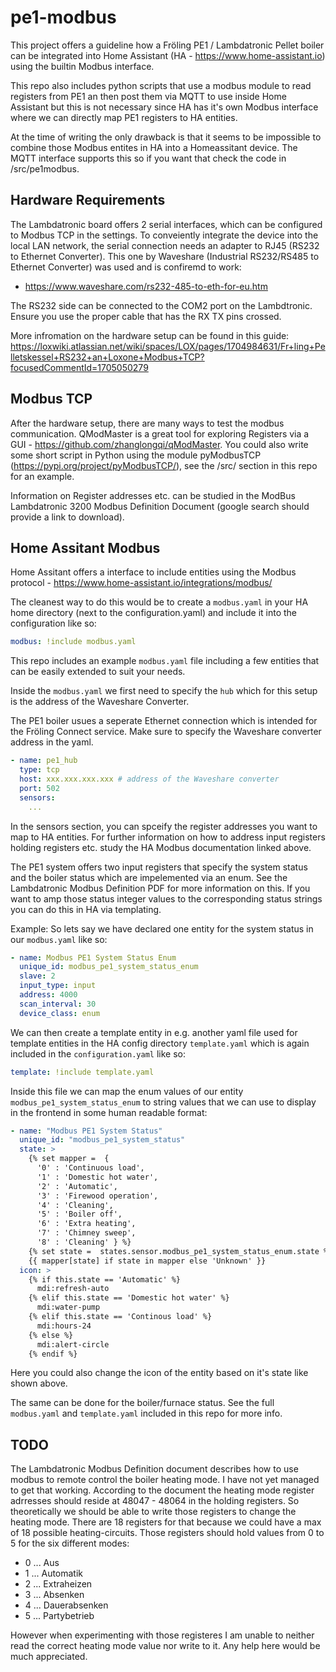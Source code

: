 # pe1-modbus

This project offers a guideline how a Fröling PE1 / Lambdatronic Pellet boiler can be integrated into Home Assistant (HA - https://www.home-assistant.io) using the builtin Modbus interface.

This repo also includes python scripts that use a modbus module to read registers from PE1 an then post them via MQTT to use inside Home Assistant but this is not necessary since HA has it's own Modbus interface where we can directly map PE1 registers to HA entities.

At the time of writing the only drawback is that it seems to be impossible to combine those Modbus entites in HA into a Homeassitant device. The MQTT interface supports this so if you want that check the code in /src/pe1modbus.

## Hardware Requirements
The Lambdatronic board offers 2 serial interfaces, which can be configured to Modbus TCP in the settings.
To conveiently integrate the device into the local LAN network, the serial connection needs an adapter to RJ45 (RS232 to Ethernet Converter). This one by Waveshare (Industrial RS232/RS485 to Ethernet Converter) was used and is confiremd to work:
- https://www.waveshare.com/rs232-485-to-eth-for-eu.htm

The RS232 side can be connected to the COM2 port on the Lambdtronic. Ensure you use the proper cable that has the RX TX pins crossed.

More infromation on the hardware setup can be found in this guide:
https://loxwiki.atlassian.net/wiki/spaces/LOX/pages/1704984631/Fr+ling+Pelletskessel+RS232+an+Loxone+Modbus+TCP?focusedCommentId=1705050279


## Modbus TCP
After the hardware setup, there are many ways to test the modbus communication. QModMaster is a great tool for exploring Registers via a GUI - https://github.com/zhanglongqi/qModMaster. You could also write some short script in Python using the module pyModbusTCP (https://pypi.org/project/pyModbusTCP/), see the /src/ section in this repo for an example.

Information on Register addresses etc. can be studied in the ModBus Lambdatronic 3200 Modbus Definition Document (google search should provide a link to download). 

## Home Assitant Modbus

Home Assitant offers a interface to include entities using the Modbus protocol - https://www.home-assistant.io/integrations/modbus/

The cleanest way to do this would be to create a `modbus.yaml` in your HA home directory (next to the configuration.yaml) and include it into the configuration like so:

```yaml
modbus: !include modbus.yaml
```

This repo includes an example `modbus.yaml` file including a few entities that can be easily extended to suit your needs. 

Inside the `modbus.yaml` we first need to specify the `hub` which for this setup is the address of the Waveshare Converter.

The PE1 boiler usues a seperate Ethernet connection which is intended for the Fröling Connect service. Make sure to specify the Waveshare converter address in the yaml.

```yaml
- name: pe1_hub
  type: tcp
  host: xxx.xxx.xxx.xxx # address of the Waveshare converter
  port: 502
  sensors:
    ...
```

In the sensors section, you can spceify the register addresses you want to map to HA entities. For further information on how to address input registers holding registers etc. study the HA Modbus documentation linked above.

The PE1 system offers two input registers that specify the system status and the boiler status which are impelemented via an enum. See the Lambdatronic Modbus Definition PDF for more information on this. If you want to amp those status integer values to the corresponding status strings you can do this in HA via templating.

Example: So lets say we have declared one entity for the system status in our `modbus.yaml` like so: 

```yaml
- name: Modbus PE1 System Status Enum
  unique_id: modbus_pe1_system_status_enum
  slave: 2
  input_type: input
  address: 4000
  scan_interval: 30
  device_class: enum
```

We can then create a template entity in e.g. another yaml file used for template entities in the HA config directory `template.yaml` which is again included in the `configuration.yaml` like so:

```yaml
template: !include template.yaml
```

Inside this file we can map the enum values of our entity `modbus_pe1_system_status_enum` to string values that we can use to display in the frontend in some human readable format:

```yaml
- name: "Modbus PE1 System Status"
  unique_id: "modbus_pe1_system_status"
  state: >
    {% set mapper =  {      
      '0' : 'Continuous load',
      '1' : 'Domestic hot water',
      '2' : 'Automatic',
      '3' : 'Firewood operation',
      '4' : 'Cleaning',
      '5' : 'Boiler off',
      '6' : 'Extra heating',
      '7' : 'Chimney sweep',
      '8' : 'Cleaning' } %}
    {% set state =  states.sensor.modbus_pe1_system_status_enum.state %}
    {{ mapper[state] if state in mapper else 'Unknown' }}
  icon: >
    {% if this.state == 'Automatic' %}
      mdi:refresh-auto
    {% elif this.state == 'Domestic hot water' %}
      mdi:water-pump
    {% elif this.state == 'Continous load' %}
      mdi:hours-24
    {% else %}
      mdi:alert-circle
    {% endif %}
```
Here you could also change the icon of the entity based on it's state like shown above.

The same can be done for the boiler/furnace status. See the full `modbus.yaml` and `template.yaml` included in this repo for more info.


## TODO

The Lambdatronic Modbus Definition document describes how to use modbus to remote control the boiler heating mode. I have not yet managed to get that working. According to the document the heating mode register adrresses should reside at 48047 - 48064 in the holding registers. 
So theoretically we should be able to write those registers to change the heating mode.
There are 18 registers for that because we could have a max of 18 possible heating-circuits. Those registers should hold values from 0 to 5 for the six different modes: 

* 0 ... Aus
* 1 ... Automatik
* 2 ... Extraheizen
* 3 ... Absenken
* 4 ... Dauerabsenken
* 5 ... Partybetrieb

However when experimenting with those registeres I am unable to neither read the correct heating mode value nor write to it. Any help here would be much appreciated.

